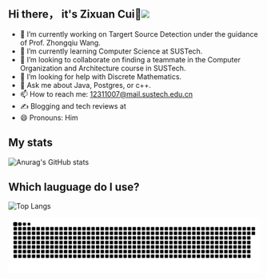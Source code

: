 ## Hi there， it's Zixuan Cui👋![](https://komarev.com/ghpvc/?username=Tsuizxgoe&color=blue&style=flat-square)

- 🔭 I’m currently working on Targert Source Detection under the guidance of Prof. Zhongqiu Wang.
- 🌱 I’m currently learning Computer Science at SUSTech.
- 👯 I’m looking to collaborate on finding a teammate in the Computer Organization and Architecture course in SUSTech.
- 🤔 I’m looking for help with Discrete Mathematics.
- 💬 Ask me about Java, Postgres, or c++.
- 📫 How to reach me: 12311007@mail.sustech.edu.cn
- ✍️ Blogging and tech reviews at
- 😄 Pronouns: Him
                                                                             
## My stats
![Anurag's GitHub stats](https://github-readme-stats.vercel.app/api?username=Tsuizxgo)  
## Which lauguage do I use?
![Top Langs](https://github-readme-stats.vercel.app/api/top-langs/?username=anuraghazra)

<picture>
  <source media="(prefers-color-scheme: dark)" srcset="https://raw.githubusercontent.com/Tsuizxgo/Tsuizxgo/output/github-contribution-grid-snake-dark.svg">
  <source media="(prefers-color-scheme: light)" srcset="https://raw.githubusercontent.com/Tsuizxgo/Tsuizxgo/output/github-contribution-grid-snake.svg">
  <img alt="github contribution grid snake animation" src="https://raw.githubusercontent.com/Tsuizxgo/Tsuizxgo/output/github-contribution-grid-snake.svg">
</picture>

<!--
**Tsuizxgo/Tsuizxgo** is a ✨ _special_ ✨ repository because its `README.md` (this file) appears on your GitHub profile.

Here are some ideas to get you started:

- 🔭 I’m currently working on ...
- 🌱 I’m currently learning compute science in SUSTech
- 👯 I’m looking to collaborate on ...
- 🤔 I’m looking for help with ...
- 💬 Ask me about ...
- 📫 How to reach me: ...
- 😄 Pronouns: ...
- ⚡ Fun fact: ...
## Social
| Platform                               | -                                                                                                                         |
| -------------------------------------- | ------------------------------------------------------------------------------------------------------------------------- |
| [Twitter](https://x.com/luoleiorg)     | ![Twitter Followers](https://badge.is26.com/twitter)                                                         |
| [YouTube](https://zuoluo.tv/youtube)   | ![YouTube Subscribers](https://badge.is26.com/youtube-subscribers) ![YouTube Views](https://badge.is26.com/youtube-views) |
| [Bilibili](https://zuoluo.tv/bilibili) | ![哔哩哔哩](https://badge.is26.com/bilibili)  
-->
